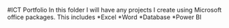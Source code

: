 #ICT Portfolio
In this folder I will have any projects I create using Microsoft office packages. This includes
*Excel
*Word
*Database
*Power BI
